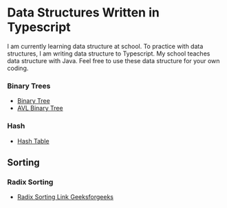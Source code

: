 # Data Structures Written in Typescript

I am currently learning data structure at school. To practice with data structures, I am writing data structure to Typescript. My school teaches data structure with Java. Feel free to use these data structure for your own coding.

### Binary Trees

- [Binary Tree](https://www.geeksforgeeks.org/binary-tree-data-structure/)
- [AVL Binary Tree](https://www.tutorialspoint.com/data_structures_algorithms/avl_tree_algorithm.htm)

### Hash

- [Hash Table](https://www.tutorialspoint.com/data_structures_algorithms/hash_data_structure.htm)

## Sorting

### Radix Sorting

- [Radix Sorting Link Geeksforgeeks](https://www.geeksforgeeks.org/radix-sort/)
